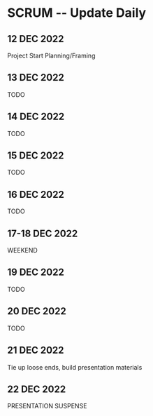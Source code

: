 # SCRUM -- Update Daily
## 12 DEC 2022
Project Start Planning/Framing
## 13 DEC 2022
TODO
## 14 DEC 2022
TODO
## 15 DEC 2022
TODO
## 16 DEC 2022
TODO
## 17-18 DEC 2022
WEEKEND
## 19 DEC 2022
TODO
## 20 DEC 2022
TODO
## 21 DEC 2022
Tie up loose ends, build presentation materials
## 22 DEC 2022
PRESENTATION SUSPENSE
